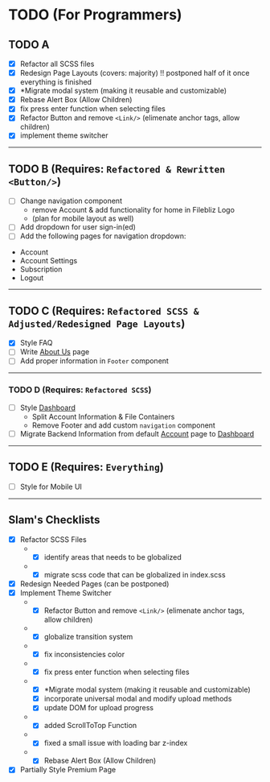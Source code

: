 # TODO (For Programmers)

## TODO A

- [X] Refactor all SCSS files
- [X] Redesign Page Layouts (covers: majority) !! postponed half of it once everything is finished
- [X] *Migrate modal system (making it reusable and customizable)
- [X] Rebase Alert Box (Allow Children)
- [X] fix press enter function when selecting files
- [X] Refactor Button and remove `<Link/>` (elimenate anchor tags, allow children)
- [X] implement theme switcher

<hr/>

## TODO B (Requires: `Refactored & Rewritten <Button/>`)

- [ ] Change navigation component
  - remove Account & add functionality for home in Filebliz Logo
  - (plan for mobile layout as well)
- [ ]  Add dropdown for user sign-in(ed)
- [ ]  Add the following pages for navigation dropdown: <br/>
  - Account <br/>
  - Account Settings <br/>
  - Subscription <br/>
  - Logout

<hr/>

## TODO C (Requires: `Refactored SCSS & Adjusted/Redesigned Page Layouts`)

- [X] Style FAQ
- [ ] Write [About Us]() page
- [ ] Add proper information in `Footer` component

<hr/>

### TODO D (Requires: `Refactored SCSS`)

- [ ] Style [Dashboard]()
  - Split Account Information & File Containers
  - Remove Footer and add custom `navigation` component
- [ ] Migrate Backend Information from default [Account]() page to [Dashboard]()

<hr/>

## TODO E (Requires: `Everything`)

- [ ] Style for Mobile UI

<hr/>

## Slam's Checklists

- [X] Refactor SCSS Files
    - - [X] identify areas that needs to be globalized
    - - [X] migrate scss code that can be globalized in index.scss
- [X] Redesign Needed Pages (can be postponed)
- [X] Implement Theme Switcher
    - - [X] Refactor Button and remove `<Link/>` (elimenate anchor tags, allow children)
    - - [X] globalize transition system
    - - [X] fix inconsistencies color

    - - [X] fix press enter function when selecting files
    - - [X] *Migrate modal system (making it reusable and customizable)
      - [X] incorporate universal modal and modify upload methods
      - [X] update DOM for upload progress

    - - [X] added ScrollToTop Function
    - - [X] fixed a small issue with loading bar z-index
    - - [X] Rebase Alert Box (Allow Children)

- [X] Partially Style Premium Page